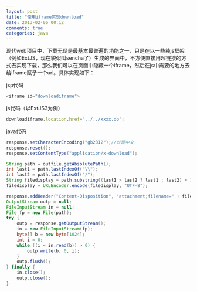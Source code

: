 ```yaml
---
layout: post
title: "使用iframe实现download"
date: 2013-02-06 00:12
comments: true
categories: java
---
```

现代web项目中，下载无疑是最基本最普遍的功能之一，只是在以一些纯js框架（例如ExtJS，现在貌似叫sencha了）生成的界面中，不方便直接用超链接的方式去实现下载，那么我们可以在页面中隐藏一个iframe，然后在js中需要的地方去给iframe赋予一个url。具体实现如下：

jsp代码
```javascript
<iframe id="downloadiframe">
```

js代码（以ExtJS3为例）
```javascript
downloadiframe.location.href="../../xxxx.do";
```

java代码

```java
response.setCharacterEncoding("gb2312");//处理中文
response.reset(); 
response.setContentType("application/x-download");

String path = outfile.getAbsolutePath();
int last1 = path.lastIndexOf("\\"); 
int last2 = path.lastIndexOf("/"); 
String filedisplay = path.substring((last1 > last2 ? last1 : last2) + 1); 
filedisplay = URLEncoder.encode(filedisplay, "UTF-8"); 

response.addHeader("Content-Disposition", "attachment;filename=" + filedisplay); 
OutputStream outp = null; 
FileInputStream in = null; 
File fp = new File(path); 
try { 
	outp = response.getOutputStream(); 
	in = new FileInputStream(fp); 
	byte[] b = new byte[1024]; 
	int i = 0; 
	while ((i = in.read(b)) > 0) { 
		outp.write(b, 0, i); 
	} 
	outp.flush(); 
} finally { 
	in.close(); 
	outp.close(); 
}
```